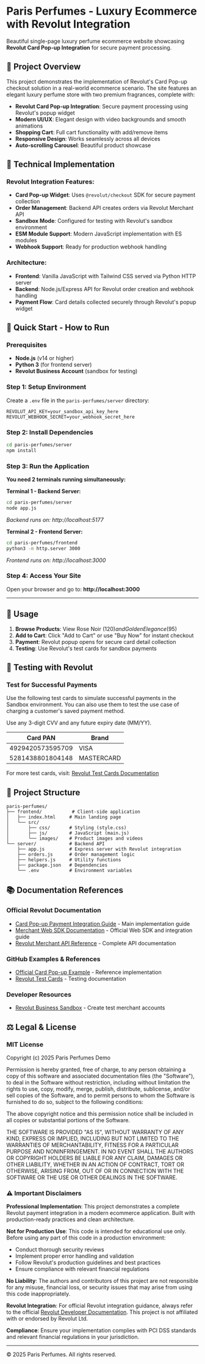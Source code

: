 # Paris Perfumes - Luxury Ecommerce with Revolut Integration

Beautiful single-page luxury perfume ecommerce website showcasing **Revolut Card Pop-up Integration** for secure payment processing.

## 🌟 Project Overview

This project demonstrates the implementation of Revolut's Card Pop-up checkout solution in a real-world ecommerce scenario. The site features an elegant luxury perfume store with two premium fragrances, complete with:

- **Revolut Card Pop-up Integration**: Secure payment processing using Revolut's popup widget
- **Modern UI/UX**: Elegant design with video backgrounds and smooth animations
- **Shopping Cart**: Full cart functionality with add/remove items
- **Responsive Design**: Works seamlessly across all devices
- **Auto-scrolling Carousel**: Beautiful product showcase

## 🔧 Technical Implementation

### Revolut Integration Features:
- **Card Pop-up Widget**: Uses `@revolut/checkout` SDK for secure payment collection
- **Order Management**: Backend API creates orders via Revolut Merchant API
- **Sandbox Mode**: Configured for testing with Revolut's sandbox environment
- **ESM Module Support**: Modern JavaScript implementation with ES modules
- **Webhook Support**: Ready for production webhook handling

### Architecture:
- **Frontend**: Vanilla JavaScript with Tailwind CSS served via Python HTTP server
- **Backend**: Node.js/Express API for Revolut order creation and webhook handling
- **Payment Flow**: Card details collected securely through Revolut's popup widget

## 🚀 Quick Start - How to Run

### Prerequisites
- **Node.js** (v14 or higher)
- **Python 3** (for frontend server)
- **Revolut Business Account** (sandbox for testing)

### Step 1: Setup Environment
Create a `.env` file in the `paris-perfumes/server` directory:
```env
REVOLUT_API_KEY=your_sandbox_api_key_here
REVOLUT_WEBHOOK_SECRET=your_webhook_secret_here
```

### Step 2: Install Dependencies
```bash
cd paris-perfumes/server
npm install
```

### Step 3: Run the Application

**You need 2 terminals running simultaneously:**

**Terminal 1 - Backend Server:**
```bash
cd paris-perfumes/server
node app.js
```
*Backend runs on: http://localhost:5177*

**Terminal 2 - Frontend Server:**
```bash
cd paris-perfumes/frontend
python3 -m http.server 3000
```
*Frontend runs on: http://localhost:3000*

### Step 4: Access Your Site
Open your browser and go to: **http://localhost:3000**

---

## 📱 Usage

1. **Browse Products**: View Rose Noir ($120) and Golden Elegance ($95)
2. **Add to Cart**: Click "Add to Cart" or use "Buy Now" for instant checkout
3. **Payment**: Revolut popup opens for secure card detail collection
4. **Testing**: Use Revolut's test cards for sandbox payments

## 🧪 Testing with Revolut

### Test for Successful Payments

Use the following test cards to simulate successful payments in the Sandbox environment. You can also use them to test the use case of charging a customer's saved payment method.

Use any 3-digit CVV and any future expiry date (MM/YY).

| Card PAN | Brand |
|----------|-------|
| 4929420573595709 | VISA |
| 5281438801804148 | MASTERCARD |

For more test cards, visit: [Revolut Test Cards Documentation](https://developer.revolut.com/docs/guides/accept-payments/get-started/test-implementation/test-cards)

## 📁 Project Structure

```
paris-perfumes/
├── frontend/           # Client-side application
│   ├── index.html     # Main landing page
│   └── src/
│       ├── css/       # Styling (style.css)
│       ├── js/        # JavaScript (main.js)
│       └── images/    # Product images and videos
└── server/            # Backend API
    ├── app.js         # Express server with Revolut integration
    ├── orders.js      # Order management logic
    ├── helpers.js     # Utility functions
    ├── package.json   # Dependencies
    └── .env           # Environment variables
```

## 📚 Documentation References

### Official Revolut Documentation
- [Card Pop-up Payment Integration Guide](https://developer.revolut.com/docs/guides/accept-payments/payment-methods/card-payments/web/pop-up#accept-payments-via-card-pop-up) - Main implementation guide
- [Merchant Web SDK Documentation](https://developer.revolut.com/docs/sdks/merchant-web-sdk/introduction) - Official Web SDK and integration guide
- [Revolut Merchant API Reference](https://developer.revolut.com/docs/merchant/merchant-api) - Complete API documentation

### GitHub Examples & References
- [Official Card Pop-up Example](https://github.com/revolut-engineering/revolut-checkout-example/tree/main/card-pop-up-example) - Reference implementation
- [Revolut Test Cards](https://developer.revolut.com/docs/guides/accept-payments/get-started/test-implementation/test-cards) - Testing documentation

### Developer Resources
- [Revolut Business Sandbox](https://sandbox-business.revolut.com/) - Create test merchant accounts

## ⚖️ Legal & License

### MIT License

Copyright (c) 2025 Paris Perfumes Demo

Permission is hereby granted, free of charge, to any person obtaining a copy
of this software and associated documentation files (the "Software"), to deal
in the Software without restriction, including without limitation the rights
to use, copy, modify, merge, publish, distribute, sublicense, and/or sell
copies of the Software, and to permit persons to whom the Software is
furnished to do so, subject to the following conditions:

The above copyright notice and this permission notice shall be included in all
copies or substantial portions of the Software.

THE SOFTWARE IS PROVIDED "AS IS", WITHOUT WARRANTY OF ANY KIND, EXPRESS OR
IMPLIED, INCLUDING BUT NOT LIMITED TO THE WARRANTIES OF MERCHANTABILITY,
FITNESS FOR A PARTICULAR PURPOSE AND NONINFRINGEMENT. IN NO EVENT SHALL THE
AUTHORS OR COPYRIGHT HOLDERS BE LIABLE FOR ANY CLAIM, DAMAGES OR OTHER
LIABILITY, WHETHER IN AN ACTION OF CONTRACT, TORT OR OTHERWISE, ARISING FROM,
OUT OF OR IN CONNECTION WITH THE SOFTWARE OR THE USE OR OTHER DEALINGS IN THE
SOFTWARE.

### ⚠️ Important Disclaimers

**Professional Implementation**: This project demonstrates a complete Revolut payment integration in a modern ecommerce application. Built with production-ready practices and clean architecture.

**Not for Production Use**: This code is intended for educational use only. Before using any part of this code in a production environment:
- Conduct thorough security reviews
- Implement proper error handling and validation
- Follow Revolut's production guidelines and best practices
- Ensure compliance with relevant financial regulations

**No Liability**: The authors and contributors of this project are not responsible for any misuse, financial loss, or security issues that may arise from using this code inappropriately.

**Revolut Integration**: For official Revolut integration guidance, always refer to the official [Revolut Developer Documentation](https://developer.revolut.com/). This project is not affiliated with or endorsed by Revolut Ltd.

**Compliance**: Ensure your implementation complies with PCI DSS standards and relevant financial regulations in your jurisdiction.

---

© 2025 Paris Perfumes. All rights reserved.